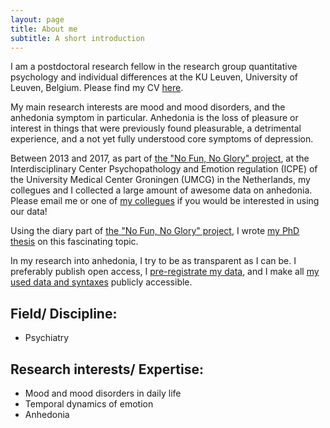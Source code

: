```yaml
---
layout: page
title: About me
subtitle: A short introduction
---
```


I am a postdoctoral research fellow in the research group quantitative psychology and individual differences at the KU Leuven, University of Leuven, Belgium. Please find my CV [here](https://www.rug.nl/staff/v.e.heininga/cv).

My main research interests are mood and mood disorders, and the anhedonia symptom in particular. Anhedonia is the loss of pleasure or interest in things that were previously found pleasurable, a detrimental experience, and a not yet fully understood core symptoms of depression.

Between 2013 and 2017, as part of [the "No Fun, No Glory" project](https://nofunnoglory.nl/en), at the Interdisciplinary Center Psychopathology and Emotion regulation (ICPE) of the University Medical Center Groningen (UMCG) in the Netherlands, my collegues and I collected a large amount of awesome data on anhedonia. Please email me or one of [my collegues](https://nofunnoglory.nl/en/research-group) if you would be interested in using our data!

Using the diary part of [the "No Fun, No Glory" project](http://nofunnoglory.nl/en/), I wrote [my PhD thesis](https://docs.wixstatic.com/ugd/c22377_f6d9d466111c42e8a75ce6c4cbced4a7.pdf) on this fascinating topic. 

In my research into anhedonia, I try to be as transparent as I can be. I preferably publish open access, I [pre-registrate my data](https://osf.io/7n4qu/), and I make all [my used data and syntaxes](https://osf.io/k7rfu/) publicly accessible.

## Field/ Discipline:

- Psychiatry 

## Research interests/ Expertise:

- Mood and mood disorders in daily life
- Temporal dynamics of emotion
- Anhedonia
